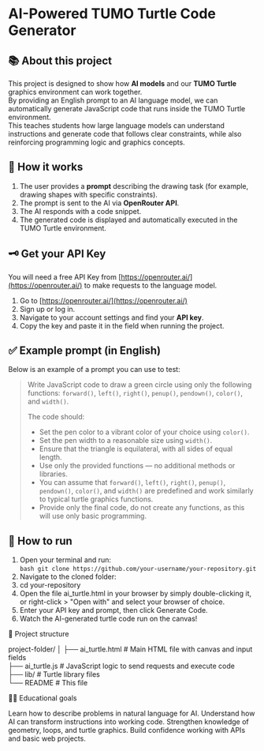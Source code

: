 # AI-Powered TUMO Turtle Code Generator  

## 📚 About this project  
This project is designed to show how **AI models** and our **TUMO Turtle** graphics environment can work together.  
By providing an English prompt to an AI language model, we can automatically generate JavaScript code that runs inside the TUMO Turtle environment.  
This teaches students how large language models can understand instructions and generate code that follows clear constraints, while also reinforcing programming logic and graphics concepts.  

## 🚀 How it works  
1. The user provides a **prompt** describing the drawing task (for example, drawing shapes with specific constraints).  
2. The prompt is sent to the AI via **OpenRouter API**.  
3. The AI responds with a code snippet.  
4. The generated code is displayed and automatically executed in the TUMO Turtle environment.  

## 🗝️ Get your API Key  
You will need a free API Key from [https://openrouter.ai/](https://openrouter.ai/) to make requests to the language model.  

1. Go to [https://openrouter.ai/](https://openrouter.ai/)  
2. Sign up or log in.  
3. Navigate to your account settings and find your **API key**.  
4. Copy the key and paste it in the field when running the project.  

## ✅ Example prompt (in English)  
Below is an example of a prompt you can use to test:  

> Write JavaScript code to draw a green circle using only the following functions: `forward()`, `left()`, `right()`, `penup()`, `pendown()`, `color()`, and `width()`.  
>  
> The code should:  
> - Set the pen color to a vibrant color of your choice using `color()`.  
> - Set the pen width to a reasonable size using `width()`.  
> - Ensure that the triangle is equilateral, with all sides of equal length.  
> - Use only the provided functions — no additional methods or libraries.  
> - You can assume that `forward()`, `left()`, `right()`, `penup()`, `pendown()`, `color()`, and `width()` are predefined and work similarly to typical turtle graphics functions.  
> - Provide only the final code, do not create any functions, as this will use only basic programming.  

## 🎯 How to run
1. Open your terminal and run:  
```bash git clone https://github.com/your-username/your-repository.git```
2. Navigate to the cloned folder:
3. cd your-repository
4. Open the file ai_turtle.html in your browser by simply double-clicking it, or right-click > "Open with" and select your browser of choice.
5. Enter your API key and prompt, then click Generate Code.
6. Watch the AI-generated turtle code run on the canvas!

📂 Project structure

project-folder/
│
├── ai_turtle.html  # Main HTML file with canvas and input fields  
├── ai_turtle.js       # JavaScript logic to send requests and execute code  
├── lib/            # Turtle library files  
└── README       # This file  

👩‍🏫 Educational goals

Learn how to describe problems in natural language for AI.
Understand how AI can transform instructions into working code.
Strengthen knowledge of geometry, loops, and turtle graphics.
Build confidence working with APIs and basic web projects.   
